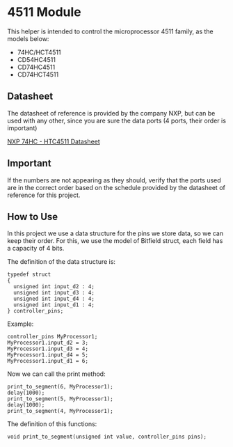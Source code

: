 4511 Module
=========

This helper is intended to control the microprocessor 4511 family, as the models below:

- 74HC/HCT4511
- CD54HC4511
- CD74HC4511
- CD74HCT4511

## Datasheet
The datasheet of reference is provided by the company NXP, but can be used with any other, since you are sure the data ports (4 ports, their order is important)

[NXP 74HC - HTC4511 Datasheet](http://www.nxp.com/documents/data_sheet/74HC_HCT4511_CNV.pdf)

## Important
If the numbers are not appearing as they should, verify that the ports used are in the correct order based on the schedule provided by the datasheet of reference for this project.

## How to Use
In this project we use a data structure for the pins we store data, so we can keep their order. For this, we use the model of Bitfield struct, each field has a capacity of 4 bits. 

The definition of the data structure is:

```
typedef struct
{
  unsigned int input_d2 : 4;
  unsigned int input_d3 : 4;
  unsigned int input_d4 : 4;
  unsigned int input_d1 : 4;
} controller_pins;
```

Example:

```
controller_pins MyProcessor1;
MyProcessor1.input_d2 = 3;
MyProcessor1.input_d3 = 4;
MyProcessor1.input_d4 = 5;
MyProcessor1.input_d1 = 6;
```

Now we can call the print method:

```
print_to_segment(6, MyProcessor1);
delay(1000);
print_to_segment(5, MyProcessor1);
delay(1000);
print_to_segment(4, MyProcessor1);
```

The definition of this functions:

```
void print_to_segment(unsigned int value, controller_pins pins);
```